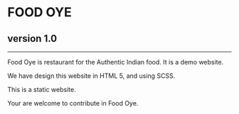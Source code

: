 # FOOD OYE

## version 1.0

---

Food Oye is restaurant for the Authentic Indian food. It is a demo website.

We have design this website in HTML 5, and using SCSS.

This is a static website.

Your are welcome to contribute in Food Oye.
